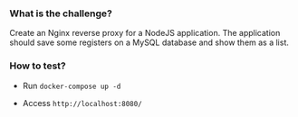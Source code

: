 ### What is the challenge?

Create an Nginx reverse proxy for a NodeJS application. The application should save some registers on a MySQL database and show them as a list.

### How to test?

- Run `docker-compose up -d`

- Access `http://localhost:8080/`
